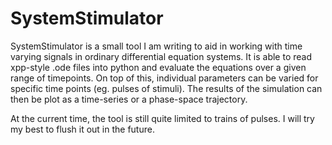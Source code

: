 # SystemStimulator

SystemStimulator is a small tool I am writing to aid in working with time varying signals in ordinary differential equation systems. It is able to read xpp-style .ode files into python and evaluate the equations over a given range of timepoints. On top of this, individual parameters can be varied for specific time points (eg. pulses of stimuli). The results of the simulation can then be plot as a time-series or a phase-space trajectory. 

At the current time, the tool is still quite limited to trains of pulses. I will try my best to flush it out in the future.
